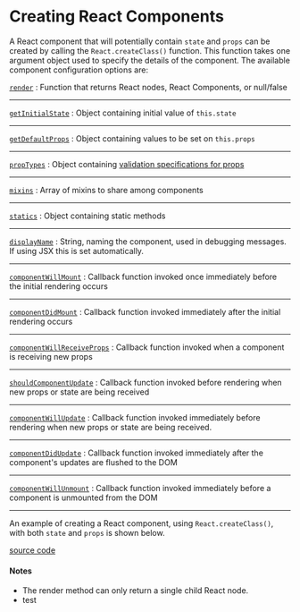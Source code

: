# Creating React Components

A React component that will potentially contain `state` and `props` can be created by calling the `React.createClass()` function. This function takes one argument object used to specify the details of the component. The available component configuration options are:

[`render`](http://facebook.github.io/react/docs/component-specs.html#render) : Function that returns React nodes, React Components, or null/false
***
[`getInitialState`](http://facebook.github.io/react/docs/component-specs.html#getinitialstate) : Object containing initial value of `this.state`
***
[`getDefaultProps`](http://facebook.github.io/react/docs/component-specs.html#getdefaultprops)
 : Object containing values to be set on `this.props`
***
[`propTypes`](http://facebook.github.io/react/docs/component-specs.html#proptypes) :
Object containing [validation specifications for props](http://facebook.github.io/react/docs/reusable-components.html#prop-validation)
***
[`mixins`](http://facebook.github.io/react/docs/component-specs.html#mixins) :
Array of mixins to share among components
***
[`statics`](http://facebook.github.io/react/docs/component-specs.html#statics) :
Object containing static methods
***
[`displayName`](http://facebook.github.io/react/docs/component-specs.html#displayname) :
String, naming the component, used in debugging messages. If using JSX this is set automatically.
***
[`componentWillMount`](http://facebook.github.io/react/docs/component-specs.html#displayname) :
Callback function invoked once immediately before the initial rendering occurs
***
[`componentDidMount`](http://facebook.github.io/react/docs/component-specs.html#mounting-componentdidmount) :
Callback function invoked immediately after the initial rendering occurs
***
[`componentWillReceiveProps`](http://facebook.github.io/react/docs/component-specs.html#updating-componentwillreceiveprops) :
Callback function invoked when a component is receiving new props
***
[`shouldComponentUpdate`](http://facebook.github.io/react/docs/component-specs.html#updating-shouldcomponentupdate) :
Callback function invoked before rendering when new props or state are being received
***
[`componentWillUpdate`](http://facebook.github.io/react/docs/component-specs.html#updating-componentwillupdate) :
Callback function invoked immediately before rendering when new props or state are being received.
***
[`componentDidUpdate`](http://facebook.github.io/react/docs/component-specs.html#updating-componentdidupdate) :
Callback function invoked immediately after the component's updates are flushed to the DOM
***
[`componentWillUnmount`](http://facebook.github.io/react/docs/component-specs.html#unmounting-componentwillunmount) :
Callback function invoked immediately before a component is unmounted from the DOM
***

An example of creating a React component, using `React.createClass()`, with both `state` and `props` is shown below.

[source code](https://jsfiddle.net/12u58fjb/#tabs=js,result,html,resources)

#### Notes

* The render method can only return a single child React node.
* test
